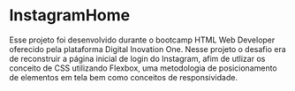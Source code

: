 # InstagramHome
 Esse projeto foi desenvolvido durante o bootcamp HTML Web Developer oferecido pela plataforma Digital Inovation One. Nesse projeto  o desafio era de reconstruir a página inicial de login do Instagram, afim de utlizar os conceito de CSS utilizando Flexbox, uma metodologia de posicionamento de elementos em tela bem como conceitos de responsividade.
